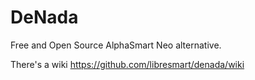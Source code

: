# DeNada
Free  and Open Source AlphaSmart Neo alternative.

There's a wiki
https://github.com/libresmart/denada/wiki
